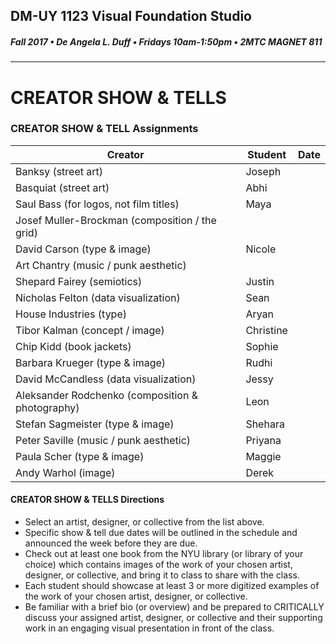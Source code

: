 ## DM-UY 1123 Visual Foundation Studio
##### Fall 2017 • De Angela L. Duff • Fridays 10am-1:50pm • 2MTC MAGNET 811 
---
# CREATOR SHOW & TELLS
### CREATOR SHOW & TELL Assignments


Creator | Student | Date
--- | --- | ---
Banksy (street art) | Joseph | 
Basquiat (street art)  | Abhi | 
Saul Bass (for logos, not film titles) | Maya | 
Josef Muller-Brockman (composition / the grid) |  |
David Carson (type & image) | Nicole | 
Art Chantry (music / punk aesthetic) |  | 
Shepard Fairey (semiotics) | Justin | 
Nicholas Felton (data visualization) | Sean | 
House Industries (type) | Aryan |
Tibor Kalman (concept / image) | Christine | 
Chip Kidd (book jackets) | Sophie | 
Barbara Krueger (type & image) | Rudhi | 
David McCandless (data visualization) | Jessy |
Aleksander Rodchenko (composition & photography) | Leon | 
Stefan Sagmeister (type & image) | Shehara | 
Peter Saville (music / punk aesthetic) | Priyana | 
Paula Scher (type & image) | Maggie | 
Andy Warhol (image) | Derek|  


#### CREATOR SHOW & TELLS Directions
* Select an artist, designer, or collective from the list above.
* Specific show & tell due dates will be outlined in the schedule and announced the week before they are due.
* Check out at least one book from the NYU library (or library of your choice) which contains images of the work of your chosen artist, designer, or collective, and bring it to class to share with the class. 
* Each student should showcase at least 3 or more digitized examples of the work of your chosen artist, designer, or collective.
* Be familiar with a brief bio (or overview) and be prepared to CRITICALLY discuss your assigned artist, designer, or collective and their supporting work in an engaging visual presentation in front of the class. 

